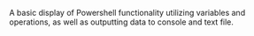 A basic display of Powershell functionality utilizing
variables and operations, as well as outputting data 
to console and text file.
